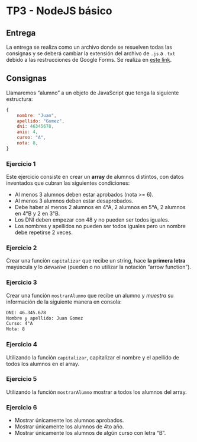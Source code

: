 # TP3 - NodeJS básico

## Entrega

La entrega se realiza como un archivo donde se resuelven todas las consignas y se deberá cambiar la extensión del archivo de `.js` a `.txt` debido a las restrucciones de Google Forms. Se realiza en [este link](https://forms.gle/VxmEi1Ghto3uejPZA).

## Consignas

Llamaremos “alumno” a un objeto de JavaScript que tenga la siguiente estructura:

```js
{
    nombre: "Juan",
    apellido: "Gomez",
    dni: 46345678,
    anio: 4,
    curso: "A",
    nota: 8,
}
```

### Ejercicio 1

Este ejercicio consiste en crear un **array** de alumnos distintos, con datos
inventados que cubran las siguientes condiciones:

- Al menos 3 alumnos deben estar aprobados (nota >= 6).
- Al menos 3 alumnos deben estar desaprobados.
- Debe haber al menos 2 alumnos en 4°A, 2 alumnos en 5°A, 2 alumnos en 4°B y 2
    en 3°B.
- Los DNI deben empezar con 48 y no pueden ser todos iguales.
- Los nombres y apellidos no pueden ser todos iguales pero un nombre debe
    repetirse 2 veces.

### Ejercicio 2

Crear una función `capitalizar` que recibe un string, hace **la primera letra**
mayúscula y lo _devuelve_ (pueden o no utilizar la notación “arrow function”).

### Ejercicio 3

Crear una función `mostrarAlumno` que recibe un alumno y _muestra_ su información
de la siguiente manera en consola:

```txt
DNI: 46.345.678
Nombre y apellido: Juan Gomez
Curso: 4°A
Nota: 8
```

### Ejercicio 4

Utilizando la función `capitalizar`, capitalizar el nombre y el apellido
de todos los alumnos en el array.

### Ejercicio 5

Utilizando la función `mostrarAlumno` mostrar a todos los alumnos del
array.

### Ejercicio 6

- Mostrar únicamente los alumnos aprobados.
- Mostrar únicamente los alumnos de 4to año.
- Mostrar únicamente los alumnos de algún curso con letra “B”.
